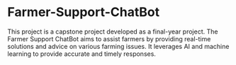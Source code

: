 # Farmer-Support-ChatBot

This project is a capstone project developed as a final-year project. The Farmer Support ChatBot aims to assist farmers by providing real-time solutions and advice on various farming issues. It leverages AI and machine learning to provide accurate and timely responses.